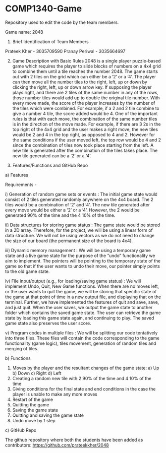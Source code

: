 # COMP1340-Game
Repository used to edit the code by the team members.

Game name: 2048

1. Brief Identification of Team Members

Prateek Kher - 3035709590
Pranay Periwal - 3035664697

2. Game Description with Basic Rules
2048 is a single player puzzle-based game which requires the player to slide blocks of numbers on a 4x4 grid to combine them until a tile reaches the number 2048. The game starts out with 2 tiles on the grid which can either be a ‘2’ or a ‘4’. The player can then move all the number tiles to the right, left, up or down by clicking the right, left, up or down arrow key. If supposing the player plays right, and there are 2 tiles of the same number in any of the rows, those number tiles would add up to double the original tile number.
With every move made, the score of the player increases by the number of the tiles which were combined. For example, if a 2 and 2 tile combine to give a number 4 tile, the score added would be 4.
One of the important rules is that with each move, the combination of the same number tiles is in the direction of the move made. For example, if there are 3 2s in the top right of the 4x4 grid and the user makes a right move, the new tiles would be 2 and 4 in the top right, as opposed to 4 and 2. However for the same conditions if the user moved left, the top row would be 4 and 2 since the combination of tiles now took place starting from the left.
A new tile is generated after the combination of the tiles takes place. The new tile generated can be a ‘2’ or a ‘4’.


3. Features/Functions and GitHub Repo

a) Features

Requirements -

i) Generation of random game sets or events :
The initial game state would consist of 2 tiles generated randomly anywhere on the 4x4 board. The 2 tiles would be a combination of ‘2’ and ‘4’.
The new tile generated after every move would be either a ‘2’ or a ‘4’. However, the 2 would be generated 90% of the time and the 4 10% of the time.

ii) Data structures for storing game status :
The game state would be stored in a 2D array. Therefore, for the project, we will be using a linear form of data structure. We will not be using vectors as we do not need to change the size of our board (the permanent size of the board is 4x4).

iii) Dynamic memory management : We will be using a temporary game state and a live game state for the purpose of the “undo” functionality we aim to implement. The pointers will be pointing to the temporary state of the game so that if the user wants to undo their move, our pointer simply points to the old game state.

iv) File input/output (e.g., for loading/saving game status) : We will implement Undo, Quit, New Game functions. When there are no moves left, or the user wants to quit the game, we will be storing that specific state of the game at that point of time in a new output file, and displaying that on the terminal. Further, we have implemented the features of quit and save, save, and just quit. When the user saves, we output the game state to another folder which contains the saved game state. The user can retrieve the game state by loading this game state again, and continuing to play. The saved game state also preserves the user score.

v) Program codes in multiple files : We will be splitting our code tentatively into three files. These files will contain the code corresponding to the game functionality (game logic), tiles movement, generation of random tiles and merging of tiles.

b) Functions

1. Moves by the player and the resultant changes of the game state:
a) Up
b) Down
c) Right
d) Left
2. Creating a random new tile with 2 90% of the time and 4 10% of the time
3. Giving conditions for the final state and end conditions in the case the player is unable to make any more moves
4. Restart of the game
5. Quitting the game
6. Saving the game state
7. Quitting and saving the game state
8. Undo move by 1 step

c) GitHub Repo

The github repository where both the students have been added as contributors:
https://github.com/prateekkher/2048
